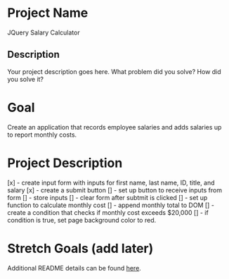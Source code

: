 # Project Name
JQuery Salary Calculator
## Description

Your project description goes here. What problem did you solve? How did you solve it?
# Goal
Create an application that records employee salaries and adds salaries up to report monthly costs.
# Project Description
[x] - create input form with inputs for first name, last name, ID, title, and salary
[x] - create a submit button
[] - set up button to receive inputs from form
[] - store inputs
[] - clear form after subtmit is clicked
[] - set up function to calculate monthly cost
[] - append monthly total to DOM
[] - create a condition that checks if monthly cost exceeds $20,000
[] - if condition is true, set page background color to red.

# Stretch Goals (add later)

Additional README details can be found [here](https://github.com/PrimeAcademy/readme-template/blob/master/README.md).
